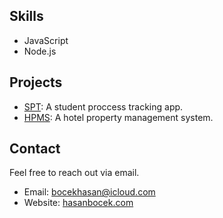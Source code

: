 ## Skills

- JavaScript
- Node.js

## Projects

- [SPT](https://github.com/HasanBocek/SPT): A student proccess tracking app. 
- [HPMS](https://github.com/HasanBocek/HPMS-Backend): A hotel property management system. 

## Contact

Feel free to reach out via email.

- Email: bocekhasan@icloud.com
- Website: [hasanbocek.com](https://hasanbocek.com/)

